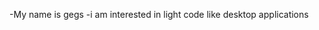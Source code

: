 -My name is gegs
-i am interested in light code like desktop applications


<!---
Gegs8/Gegs8 is a ✨ special ✨ repository because its `README.md` (this file) appears on your GitHub profile.
You can click the Preview link to take a look at your changes.
--->
